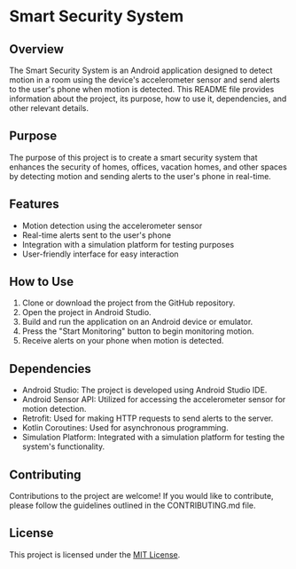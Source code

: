 # Smart Security System

## Overview
The Smart Security System is an Android application designed to detect motion in a room using the device's accelerometer sensor and send alerts to the user's phone when motion is detected. This README file provides information about the project, its purpose, how to use it, dependencies, and other relevant details.

## Purpose
The purpose of this project is to create a smart security system that enhances the security of homes, offices, vacation homes, and other spaces by detecting motion and sending alerts to the user's phone in real-time.

## Features
- Motion detection using the accelerometer sensor
- Real-time alerts sent to the user's phone
- Integration with a simulation platform for testing purposes
- User-friendly interface for easy interaction

## How to Use
1. Clone or download the project from the GitHub repository.
2. Open the project in Android Studio.
3. Build and run the application on an Android device or emulator.
4. Press the "Start Monitoring" button to begin monitoring motion.
5. Receive alerts on your phone when motion is detected.

## Dependencies
- Android Studio: The project is developed using Android Studio IDE.
- Android Sensor API: Utilized for accessing the accelerometer sensor for motion detection.
- Retrofit: Used for making HTTP requests to send alerts to the server.
- Kotlin Coroutines: Used for asynchronous programming.
- Simulation Platform: Integrated with a simulation platform for testing the system's functionality.

## Contributing
Contributions to the project are welcome! If you would like to contribute, please follow the guidelines outlined in the CONTRIBUTING.md file.

## License
This project is licensed under the [MIT License](LICENSE).
